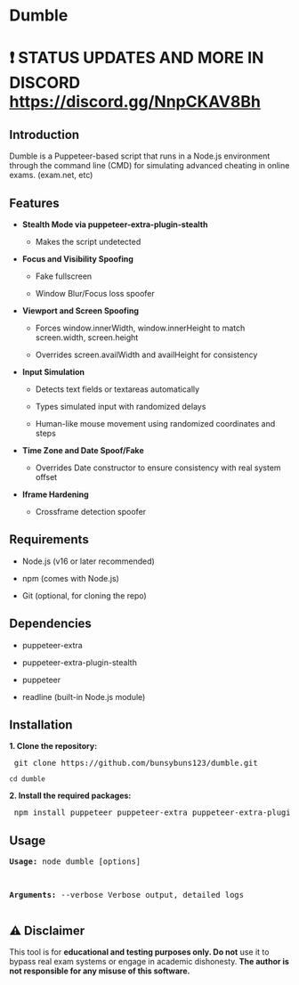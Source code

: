 # Dumble

# ❗ STATUS UPDATES AND MORE IN DISCORD https://discord.gg/NnpCKAV8Bh

## Introduction
Dumble is a Puppeteer-based script that runs in a Node.js environment through the command line (CMD) for simulating advanced cheating in online exams. (exam.net, etc)

## Features

- **Stealth Mode via puppeteer-extra-plugin-stealth**


  - Makes the script undetected


- **Focus and Visibility Spoofing**

  - Fake fullscreen

  - Window Blur/Focus loss spoofer

- **Viewport and Screen Spoofing**

  - Forces window.innerWidth, window.innerHeight to match screen.width, screen.height

  - Overrides screen.availWidth and availHeight for consistency

- **Input Simulation**

  - Detects text fields or textareas automatically

  - Types simulated input with randomized delays

  - Human-like mouse movement using randomized coordinates and steps

- **Time Zone and Date Spoof/Fake**

  - Overrides Date constructor to ensure consistency with real system offset

- **Iframe Hardening**

  - Crossframe detection spoofer


## Requirements

- Node.js (v16 or later recommended)

- npm (comes with Node.js)

- Git (optional, for cloning the repo)


## Dependencies

- puppeteer-extra

- puppeteer-extra-plugin-stealth

- puppeteer

- readline (built-in Node.js module)

## Installation

**1. Clone the repository:**

<pre> git clone https://github.com/bunsybuns123/dumble.git </pre>


``` cd dumble ```


**2. Install the required packages:**

<pre> npm install puppeteer puppeteer-extra puppeteer-extra-plugin-stealth </pre>

## Usage

**<pre>Usage:**
        node dumble [options]

**Arguments:**
        --verbose    Verbose output, detailed logs
</pre>

## ⚠️ Disclaimer

This tool is for **educational and testing purposes only. Do not** use it to bypass real exam systems or engage in academic dishonesty. **The author is not responsible for any misuse of this software.**

